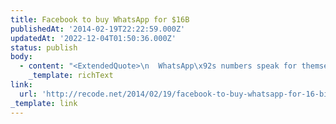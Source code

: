 ```yaml
---
title: Facebook to buy WhatsApp for $16B
publishedAt: '2014-02-19T22:22:59.000Z'
updatedAt: '2022-12-04T01:50:36.000Z'
status: publish
body:
  - content: "<ExtendedQuote>\n  WhatsApp\x92s numbers speak for themselves. The company has more than 450 million monthly active users on the platform, according to the company, with more than 70 percent of users returning to the app on a daily basis. The company has doubled in size over the past year, and sees more than half a billion photos sent over the service on a daily basis. Additionally, more than 200 million voice messages are sent on the service daily, along with more than 100 million videos sent.\n</ExtendedQuote>\n\nI'm not sure what's crazier: the fact that Facebook is buying this company for $16 billion or the fact that it might actually be worth it.\n"
    _template: richText
link:
  url: 'http://recode.net/2014/02/19/facebook-to-buy-whatsapp-for-16-billion/'
_template: link
---
```


